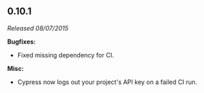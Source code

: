 ## 0.10.1

_Released 08/07/2015_

**Bugfixes:**

- Fixed missing dependency for CI.

**Misc:**

- Cypress now logs out your project's API key on a failed CI run.
